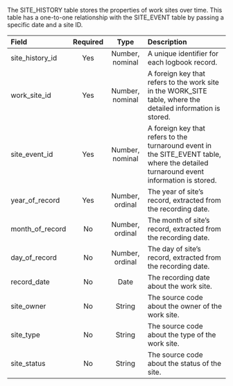 The SITE_HISTORY table stores the properties of work sites over time. This table has a one-to-one relationship with the SITE_EVENT table by passing a specific date and a site ID. 

Field|Required|Type|Description
:---------------------------|:--------:|:------------:|:-----------------------------------------------
|site_history_id|Yes|Number, nominal|A unique identifier for each logbook record.|
|work_site_id|Yes|Number, nominal|A foreign key that refers to the work site in the WORK_SITE table, where the detailed information is stored.|
|site_event_id|Yes|Number, nominal|A foreign key that refers to the turnaround event in the SITE_EVENT table, where the detailed turnaround event information is stored.|
|year_of_record|Yes|Number, ordinal|The year of site’s record, extracted from the recording date.|
|month_of_record|No|Number, ordinal|The month of site’s record, extracted from the recording date.|
|day_of_record|No|Number, ordinal|The day of site’s record, extracted from the recording date.|
|record_date|No|Date|The recording date about the work site.|
|site_owner|No|String|The source code about the owner of the work site.|
|site_type|No|String|The source code about the type of the work site.|
|site_status|No|String|The source code about the status of the site.|